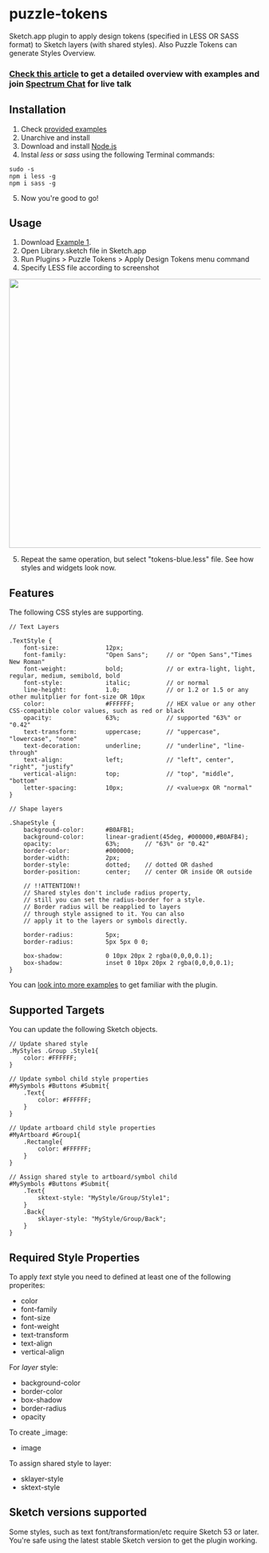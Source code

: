 # puzzle-tokens
Sketch.app plugin to apply design tokens (specified in LESS OR SASS format) to Sketch layers (with shared styles).
Also Puzzle Tokens can generate Styles Overview.

### [Check this article](https://medium.com/@akalenyuk/bringing-styles-preprocessing-to-sketch-9cdf0d0c49bd) to get a detailed overview with examples and join [Spectrum Chat](https://spectrum.chat/puzzle-tokens?) for live talk

## Installation
1. Check [provided examples](https://github.com/ingrammicro/puzzle-tokens/tree/master/Styles/Tests)
2. Unarchive and install
3. Download and install [Node.js](https://nodejs.org/en/download/)
4. Instal _less_ or _sass_ using the following Terminal commands:
```
sudo -s  
npm i less -g 
npm i sass -g 
```
5. Now you're good to go!

## Usage
1. Download [Example 1](https://github.com/ingrammicro/puzzle-tokens/tree/master/Styles/Tests/Buttons).
2. Open Library.sketch file in Sketch.app
3. Run Plugins > Puzzle Tokens > Apply Design Tokens menu command
4. Specify LESS file according to screenshot

<img width="755" height="538" src="https://raw.githubusercontent.com/ingrammicro/puzzle-tokens/master/Styles/Tests/Buttons/Illustration.png"/>

5. Repeat the same operation, but select "tokens-blue.less" file. See how styles and widgets look now.


## Features
The following CSS styles are supporting.
```
// Text Layers

.TextStyle {
    font-size:             12px;   
    font-family:           "Open Sans";     // or "Open Sans","Times New Roman"
    font-weight:           bold;            // or extra-light, light, regular, medium, semibold, bold
    font-style:            italic;          // or normal
    line-height:           1.0;             // or 1.2 or 1.5 or any other mulitplier for font-size OR 10px
    color:                 #FFFFFF;         // HEX value or any other CSS-compatible color values, such as red or black
    opacity:               63%;             // supported "63%" or "0.42"
    text-transform:        uppercase;       // "uppercase", "lowercase", "none"
    text-decoration:       underline;       // "underline", "line-through"
    text-align:            left;            // "left", center", "right", "justify"
    vertical-align:        top;             // "top", "middle", "bottom"
    letter-spacing:        10px;            // <value>px OR "normal"
}

// Shape layers

.ShapeStyle {
    background-color:      #B0AFB1;
    background-color:      linear-gradient(45deg, #000000,#B0AFB4);
    opacity:               63%;       // "63%" or "0.42"
    border-color:          #000000;
    border-width:          2px;
    border-style:          dotted;    // dotted OR dashed
    border-position:       center;    // center OR inside OR outside
    
    // !!ATTENTION!!
    // Shared styles don't include radius property,
    // still you can set the radius-border for a style.
    // Border radius will be reapplied to layers
    // through style assigned to it. You can also
    // apply it to the layers or symbols directly.

    border-radius:         5px;
    border-radius:         5px 5px 0 0;

    box-shadow:            0 10px 20px 2 rgba(0,0,0,0.1);
    box-shadow:            inset 0 10px 20px 2 rgba(0,0,0,0.1);
}
```


You can [look into more examples](https://github.com/ingrammicro/puzzle-tokens/tree/master/Styles/Tests) to get familiar with the plugin.

## Supported Targets
You can update the following Sketch objects.

```
// Update shared style
.MyStyles .Group .Style1{
    color: #FFFFFF;
}

// Update symbol child style properties
#MySymbols #Buttons #Submit{
    .Text{
        color: #FFFFFF;
    }
}

// Update artboard child style properties
#MyArtboard #Group1{
    .Rectangle{
        color: #FFFFFF;
    }
}

// Assign shared style to artboard/symbol child
#MySymbols #Buttons #Submit{
    .Text{
        sktext-style: "MyStyle/Group/Style1";
    }
    .Back{
        sklayer-style: "MyStyle/Group/Back";
    }
}

```

## Required Style Properties
To apply _text_ style you need to defined at least one of the following properites:
- color
- font-family
- font-size
- font-weight
- text-transform
- text-align
- vertical-align

For _layer_ style:
- background-color
- border-color
- box-shadow
- border-radius
- opacity

To create _image:
- image

To assign shared style to layer:
- sklayer-style
- sktext-style

## Sketch versions supported
Some styles, such as text font/transformation/etc require Sketch 53 or later. You're safe using the latest stable Sketch version to get the plugin working.
